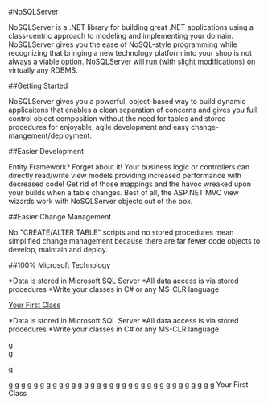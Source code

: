 
#NoSQLServer

NoSQLServer is a .NET library for building great .NET applications using a class-centric approach to modeling and implementing your domain. NoSQLServer gives you the ease of NoSQL-style programming while recognizing that bringing a new technology platform into your shop is not always a viable option. NoSQLServer will run (with slight modifications) on virtually any RDBMS. 

##Getting Started

NoSQLServer gives you a powerful, object-based way to build dynamic applicaitons that enables a clean separation of concerns and gives you full control object composition without the need for tables and stored procedures for enjoyable, agile development and easy change-mangement/deployment.

##Easier Development

Entity Framework? Forget about it! Your business logic or controllers can directly read/write view models providing increased performance with decreased code! Get rid of those mappings and the havoc wreaked upon your builds when a table changes. Best of all, the ASP.NET MVC view wizards work with NoSQLServer objects out of the box.


##Easier Change Management

No "CREATE/ALTER TABLE" scripts and no stored procedures mean simplified change management because there are far fewer code objects to develop, maintain and deploy.

##100% Microsoft Technology

*Data is stored in Microsoft SQL Server 
*All data access is via stored procedures
*Write your classes in C# or any MS-CLR language
                 

[Your First Class](#yourfirstclass)


*Data is stored in Microsoft SQL Server 
*All data access is via stored procedures
*Write your classes in C# or any MS-CLR language

g <br/>
g <br/>

g <br/>


g
g
g
g
g
g
g
g
g
g
g
g
g
g
g
g
g
g
g
g
g
g
g
g
g
g
g
g
g
g
g
g
g
<a name="yourfirstclass">Your First Class</a>






